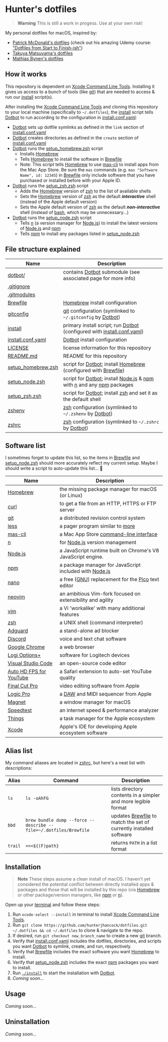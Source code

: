 # Hunter's dotfiles

> **Warning** This is still a work in progess. Use at your own risk!

My personal dotfiles for macOS, inspired by:

- [Patrick McDonald's dotfiles](https://github.com/eieioxyz/dotfiles_macos) (check out his amazing Udemy course: ["Dotfiles from Start to Finish-ish"](https://www.udemy.com/share/1043Ta3@fWYLq4xuDOzVCe1n-FaqtWDKj3GC3nhuomzNqQF4nzT-7OwA669olDFasO7t_S53Tw==/))
- [Takuya Matsuyama's dotfiles](https://github.com/craftzdog/dotfiles-public)
- [Mathias Bynen's dotfiles](https://github.com/mathiasbynens/dotfiles)

## How it works

This repository is dependent on [Xcode Command Line Tools](https://developer.apple.com/library/archive/technotes/tn2339/_index.html#//apple_ref/doc/uid/DTS40014588-CH1-WHAT_IS_THE_COMMAND_LINE_TOOLS_PACKAGE_). Installing it gives us access to a bunch of tools (like [git](https://git-scm.com)) that are needed to access & run our [install](install) script(s).

After installing the [Xcode Command Line Tools](https://developer.apple.com/library/archive/technotes/tn2339/_index.html#//apple_ref/doc/uid/DTS40014588-CH1-WHAT_IS_THE_COMMAND_LINE_TOOLS_PACKAGE_) and cloning this repository to your local machine (specifically to `~/.dotfiles`), the [install](install) script tells [Dotbot](https://github.com/anishathalye/dotbot) to run according to the configuration in [install.conf.yaml](install.conf.yaml):

- [Dotbot](https://github.com/anishathalye/dotbot) sets up dotfile symlinks as defined in the `link` section of [install.conf.yaml](install.conf.yaml)
- [Dotbot](https://github.com/anishathalye/dotbot) creates directories as defined in the `create` section of [install.conf.yaml](install.conf.yaml)
- [Dotbot](https://github.com/anishathalye/dotbot) runs the [setup_homebrew.zsh](setup_homebrew.zsh) script
  - Installs [Homebrew](https://brew.sh)
  - Tells [Homebrew](https://brew.sh) to install the software in [Brewfile](Brewfile)
  - Note: This script tells [Homebrew](https://brew.sh) to use [mas-cli](https://github.com/mas-cli/mas) to install apps from the Mac App Store. Be sure the `mas` commands (e.g. `mas "Software Name", id: 12345`) in [Brewfile](Brewfile) only include software that you have purchased or installed before with your Apple ID.
- [Dotbot](https://github.com/anishathalye/dotbot) runs the [setup_zsh.zsh](setup_zsh.zsh) script
  - Adds the [Homebrew](https://brew.sh) version of [zsh](https://zsh.sourceforge.io) to the list of available shells
  - Sets the [Homebrew](https://brew.sh) version of [zsh](https://zsh.sourceforge.io) as the default **_interactive_** shell (instead of the Apple default version)
  - Sets the Apple default version of [zsh](https://zsh.sourceforge.io) as the default **_non-interactive_** shell (instead of [bash](https://www.gnu.org/software/bash/), which may be unnecessary...)
- [Dotbot](https://github.com/anishathalye/dotbot) runs the [setup_node.zsh](setup_node.zsh) script
  - Tells [n](https://github.com/tj/n) (a version manager for [Node.js](https://nodejs.org/en/)) to install the latest versions of [Node.js](https://nodejs.org/en/) and [npm](https://www.npmjs.com)
  - Tells [npm](https://www.npmjs.com) to install any packages listed in [setup_node.zsh](setup_node.zsh)

## File structure explained

| Name                                     | Description                                                                                                                                                                                                           |
| ---------------------------------------- | --------------------------------------------------------------------------------------------------------------------------------------------------------------------------------------------------------------------- |
| [dotbot/](dotbot/)                       | contains [Dotbot](https://github.com/anishathalye/dotbot) submodule (see associated page for more info)                                                                                                               |
| [.gitignore](.gitignore)                 |                                                                                                                                                                                                                       |
| [.gitmodules](.gitmodules)               |                                                                                                                                                                                                                       |
| [Brewfile](Brewfile)                     | [Homebrew](https://brew.sh) install configuration                                                                                                                                                                     |
| [gitconfig](gitconfig)                   | [git](https://git-scm.com) configuration (symlinked to `~/.gitconfig` by [Dotbot](https://github.com/anishathalye/dotbot))                                                                                            |
| [install](install)                       | primary install script; run [Dotbot](https://github.com/anishathalye/dotbot) (configured with [install.conf.yaml](install.conf.yaml))                                                                                 |
| [install.conf.yaml](install.conf.yaml)   | [Dotbot](https://github.com/anishathalye/dotbot) install configuration                                                                                                                                                |
| [LICENSE](LICENSE)                       | license information for this repository                                                                                                                                                                               |
| [README.md](README.md)                   | README for this repository                                                                                                                                                                                            |
| [setup_homebrew.zsh](setup_homebrew.zsh) | script for [Dotbot](https://github.com/anishathalye/dotbot); install [Homebrew](https://brew.sh) (configured with [Brewfile](Brewfile))                                                                               |
| [setup_node.zsh](setup_node.zsh)         | script for [Dotbot](https://github.com/anishathalye/dotbot); install [Node.js](https://nodejs.org/en/) & [npm](https://www.npmjs.com) with [n](https://github.com/tj/n) and any [npm](https://www.npmjs.com) packages |
| [setup_zsh.zsh](setup_zsh.zsh)           | script for [Dotbot](https://github.com/anishathalye/dotbot); install [zsh](https://zsh.sourceforge.io) and set it as the default shell                                                                                |
| [zshenv](zshenv)                         | [zsh](https://zsh.sourceforge.io) configuration (symlinked to `~/.zshenv` by [Dotbot](https://github.com/anishathalye/dotbot))                                                                                        |
| [zshrc](zshrc)                           | [zsh](https://zsh.sourceforge.io) configuration (symlinked to `~/.zshrc` by [Dotbot](https://github.com/anishathalye/dotbot))                                                                                         |

## Software list

I sometimes forget to update this list, so the items in [Brewfile](Brewfile) and [setup_node.zsh](setup_node.zsh) should more accurately reflect my current setup. Maybe I should write a script to auto-update this list... 🤔

| Name                                                                                          | Description                                                                                                                   |
| --------------------------------------------------------------------------------------------- | ----------------------------------------------------------------------------------------------------------------------------- |
| [Homebrew](https://brew.sh)                                                                   | the missing package manager for macOS (or Linux)                                                                              |
| [curl](https://curl.se)                                                                       | to get a file from an HTTP, HTTPS or FTP server                                                                               |
| [git](https://git-scm.com)                                                                    | a distributed revision control system                                                                                         |
| [less](https://www.greenwoodsoftware.com/less/)                                               | a pager program similar to [more](<https://en.wikipedia.org/wiki/More_(command)>)                                             |
| [mas-cli](https://github.com/mas-cli/mas)                                                     | a Mac App Store [command-line interface](https://en.wikipedia.org/wiki/Command-line_interface)                                |
| [n](https://github.com/tj/n)                                                                  | for [Node.js](https://nodejs.org/en/) version management                                                                      |
| [Node.js](https://nodejs.org/en/)                                                             | a JavaScript runtime built on Chrome's V8 JavaScript engine.                                                                  |
| [npm](https://www.npmjs.com)                                                                  | a package manager for JavaScript included with [Node.js](https://nodejs.org/en/)                                              |
| [nano](https://www.nano-editor.org)                                                           | a free ([GNU](https://www.gnu.org)) replacement for the [Pico](https://www.uic.edu/depts/accc/software/pine/pico) text editor |
| [neovim](https://neovim.io)                                                                   | an ambitious Vim-fork focused on extensibility and agility                                                                    |
| [vim](https://www.vim.org)                                                                    | a Vi 'workalike' with many additional features                                                                                |
| [zsh](https://zsh.sourceforge.io)                                                             | a UNIX shell (command interpreter)                                                                                            |
| [Adguard](https://adguard.com/)                                                               | a stand-alone ad blocker                                                                                                      |
| [Discord](https://discord.com)                                                                | voice and text chat software                                                                                                  |
| [Google Chrome](https://www.google.com/chrome/)                                               | a web browser                                                                                                                 |
| [Logi Options+](https://www.logitech.com/en-us/software/logi-options-plus.html)               | software for Logitech devices                                                                                                 |
| [Visual Studio Code](https://code.visualstudio.com)                                           | an open-source code editor                                                                                                    |
| [Auto HD FPS for YouTube](https://apps.apple.com/us/app/auto-hd-fps-for-youtube/id1546729687) | a Safari extension to auto-set YouTube quality                                                                                |
| [Final Cut Pro](https://www.apple.com/final-cut-pro/)                                         | video editing software from Apple                                                                                             |
| [Logic Pro](https://www.apple.com/logic-pro/)                                                 | a [DAW](https://en.wikipedia.org/wiki/Digital_audio_workstation) and MIDI sequencer from Apple                                |
| [Magnet](https://magnet.crowdcafe.com)                                                        | a window manager for macOS                                                                                                    |
| [Speedtest](https://www.speedtest.net/about)                                                  | an internet speed & performance analyzer                                                                                      |
| [Things](https://culturedcode.com/things/)                                                    | a task manager for the Apple ecosystem                                                                                        |
| [Xcode](https://developer.apple.com/xcode/)                                                   | Apple's IDE for developing Apple ecosystem software                                                                           |

## Alias list

My command aliases are located in [zshrc](zshrc), but here's a neat list with descriptions:

| Alias   | Command                                                           | Description                                                                   |
| ------- | ----------------------------------------------------------------- | ----------------------------------------------------------------------------- |
| `ls`    | `ls -oAhFG`                                                       | lists directory contents in a simpler and more legible format                 |
| `bbd`   | `brew bundle dump --force --describe --file=~/.dotfiles/Brewfile` | updates [Brewfile](Brewfile) to match the set of currently installed software |
| `trail` | `<<<${(F)path}`                                                   | returns `PATH` in a list format                                               |

## Installation

> **Note** These steps assume a clean install of macOS. I haven't yet considered the potential conflict between directly installed apps & packages and those that will be installed by this repo (via [Homebrew](https://brew.sh) or other package/version managers, like [npm](https://www.npmjs.com) or [n](https://github.com/tj/n)).

Open up your [terminal](https://support.apple.com/guide/terminal/open-or-quit-terminal-apd5265185d-f365-44cb-8b09-71a064a42125/mac) and follow these steps:

1. Run `xcode-select --install` in terminal to install [Xcode Command Line Tools](https://developer.apple.com/library/archive/technotes/tn2339/_index.html#//apple_ref/doc/uid/DTS40014588-CH1-WHAT_IS_THE_COMMAND_LINE_TOOLS_PACKAGE_).
1. Run `git clone https://github.com/hunterjhancock/dotfiles.git ~/.dotfiles && cd ~/.dotfiles` to clone & navigate to the repo.
1. If desired, run `git checkout new_branch_name` to create a new [git](https://git-scm.com) branch.
1. Verify that [install.conf.yaml](install.conf.yaml) includes the dotfiles, directories, and scripts you want [Dotbot](https://github.com/anishathalye/dotbot) to symlink, create, and run, respectively.
1. Verify that [Brewfile](Brewfile) includes the exact software you want [Homebrew](https://brew.sh) to install.
1. Verify that [setup_node.zsh](setup_node.zsh) includes the exact [npm](https://www.npmjs.com) packages you want to install.
1. Run [`./install`](install) to start the installation with [Dotbot](https://github.com/anishathalye/dotbot).
1. _Coming soon..._

## Usage

_Coming soon..._

## Uninstallation

_Coming soon..._
